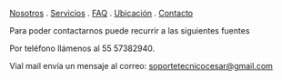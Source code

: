 [Nosotros](./nosotros.md) . [Servicios](./servicios.md) . [FAQ](FAQ.md) . [Ubicación](ubicacion.md) . [Contacto](./contacto.md)

Para poder contactarnos puede recurrir a las siguientes fuentes

Por teléfono llámenos al 55 57382940.

Vial mail envía un mensaje al correo:  soportetecnicocesar@gmail.com
